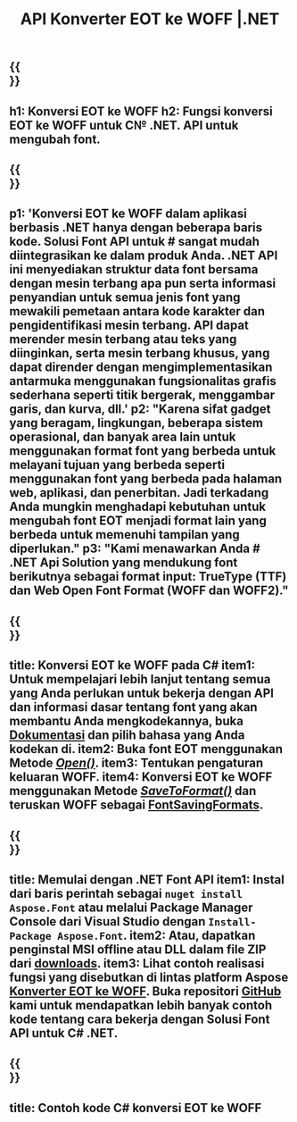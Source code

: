 ﻿---
translation: true
template: /_templates/conversion-child-net.md
title: API Konverter EOT ke WOFF |.NET
description: Konversi EOT ke WOFF menggunakan .NET API di Windows. Integrasikan fungsi konversi font EOT ke WOFF asli ini ke dalam solusi Anda sendiri.
keywords: eot ke woff api, solusi eot2woff, eot ke woff net
url: /net/conversion/eot-to-woff/
family: font
platformtag: net
feature: conversion
otherformats: TTF WOFF2
---

{{<section banner>}}
---
h1: Konversi EOT ke WOFF
h2: Fungsi konversi EOT ke WOFF untuk C№ .NET. API untuk mengubah font.
---

{{<section overview>}}
---
p1: 'Konversi EOT ke WOFF dalam aplikasi berbasis .NET hanya dengan beberapa baris kode. Solusi Font API untuk # sangat mudah diintegrasikan ke dalam produk Anda. .NET API ini menyediakan struktur data font bersama dengan mesin terbang apa pun serta informasi penyandian untuk semua jenis font yang mewakili pemetaan antara kode karakter dan pengidentifikasi mesin terbang. API dapat merender mesin terbang atau teks yang diinginkan, serta mesin terbang khusus, yang dapat dirender dengan mengimplementasikan antarmuka menggunakan fungsionalitas grafis sederhana seperti titik bergerak, menggambar garis, dan kurva, dll.'
p2: "Karena sifat gadget yang beragam, lingkungan, beberapa sistem operasional, dan banyak area lain untuk menggunakan format font yang berbeda untuk melayani tujuan yang berbeda seperti menggunakan font yang berbeda pada halaman web, aplikasi, dan penerbitan. Jadi terkadang Anda mungkin menghadapi kebutuhan untuk mengubah font EOT menjadi format lain yang berbeda untuk memenuhi tampilan yang diperlukan."
p3: "Kami menawarkan Anda # .NET Api Solution yang mendukung font berikutnya sebagai format input: TrueType (TTF) dan Web Open Font Format (WOFF dan WOFF2)."
---

{{<section feature1>}}
---
title: Konversi EOT ke WOFF pada C#
item1: Untuk mempelajari lebih lanjut tentang semua yang Anda perlukan untuk bekerja dengan API dan informasi dasar tentang font yang akan membantu Anda mengkodekannya, buka [Dokumentasi](https://docs.aspose.com/font/) dan pilih bahasa yang Anda kodekan di.
item2: Buka font EOT menggunakan Metode [*Open()*](https://reference.aspose.com/font/net/aspose.font/font/methods/open/index).
item3: Tentukan pengaturan keluaran WOFF.
item4: Konversi EOT ke WOFF menggunakan Metode [*SaveToFormat()*](https://reference.aspose.com/font/net/aspose.font/font/methods/savetoformat) dan teruskan WOFF sebagai [FontSavingFormats](https://reference.aspose.com/font/net/aspose.font/fontsavingformats).
---

{{<section feature2>}}
---
title: Memulai dengan .NET Font API
item1: Instal dari baris perintah sebagai ```nuget install Aspose.Font``` atau melalui Package Manager Console dari Visual Studio dengan ```Install-Package Aspose.Font```.
item2: Atau, dapatkan penginstal MSI offline atau DLL dalam file ZIP dari [downloads](https://downloads.aspose.com/font/net).
item3: Lihat contoh realisasi fungsi yang disebutkan di lintas platform Aspose [Konverter EOT ke WOFF](https://products.aspose.app/font/conversion/eot-to-woff). Buka repositori [GitHub](https://github.com/aspose-font/Aspose.Font-Documentation/tree/master/net-examples) kami untuk mendapatkan lebih banyak contoh kode tentang cara bekerja dengan Solusi Font API untuk C# .NET.
---

{{<section codeexample>}}
---
title: Contoh kode C# konversi EOT ke WOFF
---